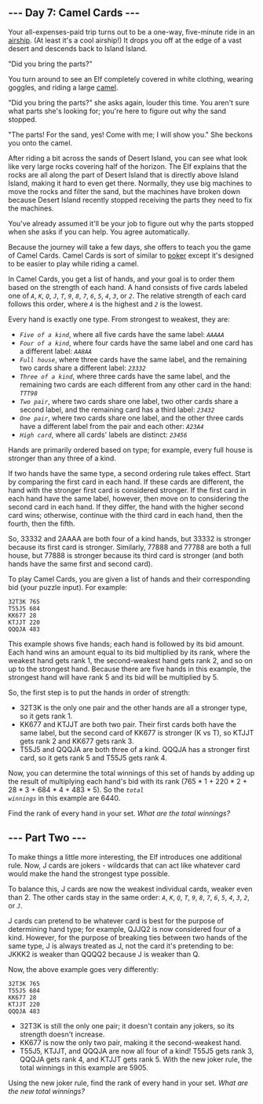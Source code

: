 ﻿## --- Day 7: Camel Cards ---
Your all-expenses-paid trip turns out to be a one-way, five-minute ride in an [airship](https://en.wikipedia.org/wiki/Airship). (At least it's a cool airship!) It drops you off at the edge of a vast desert and descends back to Island Island.

"Did you bring the parts?"

You turn around to see an Elf completely covered in white clothing, wearing goggles, and riding a large [camel](https://en.wikipedia.org/wiki/Dromedary).

"Did you bring the parts?" she asks again, louder this time. You aren't sure what parts she's looking for; you're here to figure out why the sand stopped.

"The parts! For the sand, yes! Come with me; I will show you." She beckons you onto the camel.

After riding a bit across the sands of Desert Island, you can see what look like very large rocks covering half of the horizon. The Elf explains that the rocks are all along the part of Desert Island that is directly above Island Island, making it hard to even get there. Normally, they use big machines to move the rocks and filter the sand, but the machines have broken down because Desert Island recently stopped receiving the parts they need to fix the machines.

You've already assumed it'll be your job to figure out why the parts stopped when she asks if you can help. You agree automatically.

Because the journey will take a few days, she offers to teach you the game of Camel Cards. Camel Cards is sort of similar to [poker](https://en.wikipedia.org/wiki/List_of_poker_hands) except it's designed to be easier to play while riding a camel.

In Camel Cards, you get a list of hands, and your goal is to order them based on the strength of each hand. A hand consists of five cards labeled one of <code><em>A</em></code>, <code><em>K</em></code>, <code><em>Q</em></code>, <code><em>J</em></code>, <code><em>T</em></code>, <code><em>9</em></code>, <code><em>8</em></code>, <code><em>7</em></code>, <code><em>6</em></code>, <code><em>5</em></code>, <code><em>4</em></code>, <code><em>3</em></code>, or <code><em>2</em></code>. The relative strength of each card follows this order, where <code><em>A</em></code> is the highest and <code><em>2</em></code> is the lowest.

Every hand is exactly one type. From strongest to weakest, they are:

- <code><em>Five of a kind</em></code>, where all five cards have the same label: <code><em>AAAAA</em></code>
- <code><em>Four of a kind</em></code>, where four cards have the same label and one card has a different label: <code><em>AA8AA</em></code>
- <code><em>Full house</em></code>, where three cards have the same label, and the remaining two cards share a different label: <code><em>23332</em></code>
- <code><em>Three of a kind</em></code>, where three cards have the same label, and the remaining two cards are each different from any other card in the hand: <code><em>TTT98</em></code>
- <code><em>Two pair</em></code>, where two cards share one label, two other cards share a second label, and the remaining card has a third label: <code><em>23432</em></code>
-  <code><em>One pair</em></code>, where two cards share one label, and the other three cards have a different label from the pair and each other:  <code><em>A23A4</em></code>
-  <code><em>High card</em></code>, where all cards' labels are distinct:  <code><em>23456</em></code>

Hands are primarily ordered based on type; for example, every full house is stronger than any three of a kind.

If two hands have the same type, a second ordering rule takes effect. Start by comparing the first card in each hand. If these cards are different, the hand with the stronger first card is considered stronger. If the first card in each hand have the same label, however, then move on to considering the second card in each hand. If they differ, the hand with the higher second card wins; otherwise, continue with the third card in each hand, then the fourth, then the fifth.

So, 33332 and 2AAAA are both four of a kind hands, but 33332 is stronger because its first card is stronger. Similarly, 77888 and 77788 are both a full house, but 77888 is stronger because its third card is stronger (and both hands have the same first and second card).

To play Camel Cards, you are given a list of hands and their corresponding bid (your puzzle input). For example:
<pre>
<code>32T3K 765
T55J5 684
KK677 28
KTJJT 220
QQQJA 483
</code></pre>

This example shows five hands; each hand is followed by its bid amount. Each hand wins an amount equal to its bid multiplied by its rank, where the weakest hand gets rank 1, the second-weakest hand gets rank 2, and so on up to the strongest hand. Because there are five hands in this example, the strongest hand will have rank 5 and its bid will be multiplied by 5.

So, the first step is to put the hands in order of strength:

- 32T3K is the only one pair and the other hands are all a stronger type, so it gets rank 1.
- KK677 and KTJJT are both two pair. Their first cards both have the same label, but the second card of KK677 is stronger (K vs T), so KTJJT gets rank 2 and KK677 gets rank 3.
- T55J5 and QQQJA are both three of a kind. QQQJA has a stronger first card, so it gets rank 5 and T55J5 gets rank 4.

Now, you can determine the total winnings of this set of hands by adding up the result of multiplying each hand's bid with its rank (765 * 1 + 220 * 2 + 28 * 3 + 684 * 4 + 483 * 5). So the <code><em>total winnings</em></code> in this example are 6440.

Find the rank of every hand in your set. _What are the total winnings?_

## --- Part Two ---
To make things a little more interesting, the Elf introduces one additional rule. Now, J cards are jokers - wildcards that can act like whatever card would make the hand the strongest type possible.

To balance this, J cards are now the weakest individual cards, weaker even than 2. The other cards stay in the same order: <code><em>A</em></code>, <code><em>K</em></code>, <code><em>Q</em></code>, <code><em>T</em></code>, <code><em>9</em></code>, <code><em>8</em></code>, <code><em>7</em></code>, <code><em>6</em></code>, <code><em>5</em></code>, <code><em>4</em></code>, <code><em>3</em></code>, <code><em>2</em></code>, or <code><em>J</em></code>.

J cards can pretend to be whatever card is best for the purpose of determining hand type; for example, QJJQ2 is now considered four of a kind. However, for the purpose of breaking ties between two hands of the same type, J is always treated as J, not the card it's pretending to be: JKKK2 is weaker than QQQQ2 because J is weaker than Q.

Now, the above example goes very differently:

<pre>
<code>32T3K 765
T55J5 684
KK677 28
KTJJT 220
QQQJA 483</code></pre>

- 32T3K is still the only one pair; it doesn't contain any jokers, so its strength doesn't increase.
- KK677 is now the only two pair, making it the second-weakest hand.
- T55J5, KTJJT, and QQQJA are now all four of a kind! T55J5 gets rank 3, QQQJA gets rank 4, and KTJJT gets rank 5.
With the new joker rule, the total winnings in this example are 5905.

Using the new joker rule, find the rank of every hand in your set. _What are the new total winnings?_
